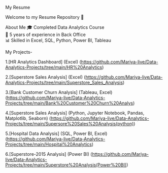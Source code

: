  My Resume  

Welcome to my Resume Repository 👋    

 About Me
 🎓 Completed Data Analytics Course  
 💼 5 years of experience in Back Office  
 📊 Skilled in Excel, SQL, Python, Power BI, Tableau  

 My Projects- 

 1.[HR Analytics Dashboard] (Excel)
 (https://github.com/Mariya-live/Data-Analytics-Projects/tree/main/HR%20Analytics)  
 
 2.[Superstore Sales Analysis] (Excel)
 (https://github.com/Mariya-live/Data-Analytics-Projects/tree/main/Superstore_Sales_Analysis)
 
 3.[Bank Customer Churn Analysis] (Tableau, Excel)
 (https://github.com/Mariya-live/Data-Analytics-Projects/tree/main/Bank%20Customer%20Churn%20Analys)
 
 4.[Superstore Sales Analysis] (Python, Jupyter Notebook, Pandas, Matplotlib, Seaborn)
 (https://github.com/Mariya-live/Data-Analytics-Projects/tree/main/Supersore%20Sales%20Analysis(python))
 
 5.[Hospital Data Analysis] (SQL, Power BI, Excel)
 (https://github.com/Mariya-live/Data-Analytics-Projects/tree/main/Hospital%20Analytics)
 
 6.[Superstore-2015 Analysis] (Power BI)
 (https://github.com/Mariya-live/Data-Analytics-Projects/tree/main/Superstore%20Analysis(Power%20BI))

